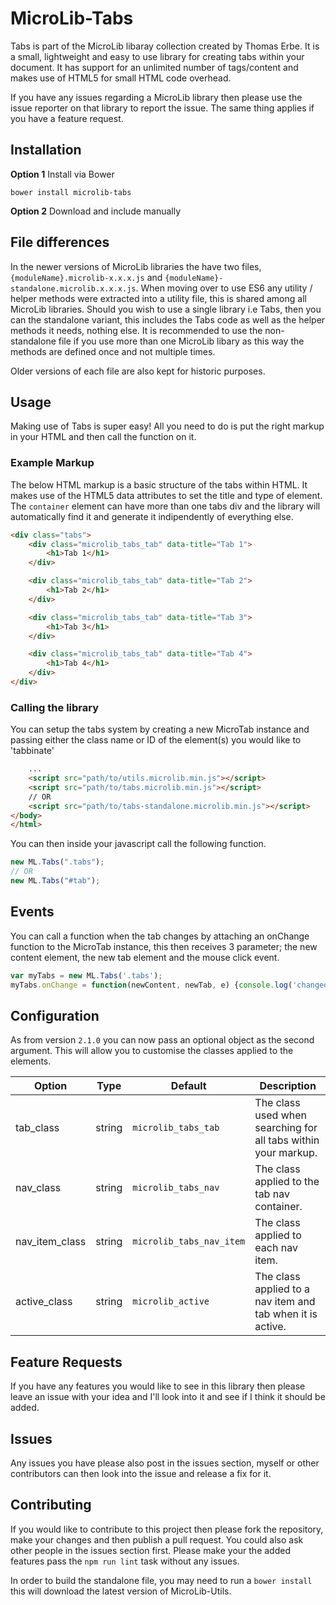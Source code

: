 # MicroLib-Tabs
Tabs is part of the MicroLib libaray collection created by Thomas Erbe. It is a small, lightweight and easy to use library for creating tabs within your document. It has support for an unlimited number of tags/content and makes use of HTML5 for small HTML code overhead.

If you have any issues regarding a MicroLib library then please use the issue reporter on that library to report the issue. The same thing applies if you have a feature request.

## Installation
**Option 1** Install via Bower
```
bower install microlib-tabs
```
**Option 2** Download and include manually

## File differences
In the newer versions of MicroLib libraries the have two files, ```{moduleName}.microlib-x.x.x.js``` and ```{moduleName}-standalone.microlib.x.x.x.js```. When moving over to use ES6 any utility / helper methods were extracted into a utility file, this is shared among all MicroLib libraries. Should you wish to use a single library i.e Tabs, then you can the standalone variant, this includes the Tabs code as well as the helper methods it needs, nothing else. It is recommended to use the non-standalone file if you use more than one MicroLib libary as this way the methods are defined once and not multiple times.

Older versions of each file are also kept for historic purposes.

## Usage
Making use of Tabs is super easy! All you need to do is put the right markup in your HTML and then call the function on it.

### Example Markup
The below HTML markup is a basic structure of the tabs within HTML. It makes use of the HTML5 data attributes to set the title and type of element. The ```container``` element can have more than one tabs div and the library will automatically find it and generate it indipendently of everything else.
```html
<div class="tabs">
    <div class="microlib_tabs_tab" data-title="Tab 1">
        <h1>Tab 1</h1>
    </div>

    <div class="microlib_tabs_tab" data-title="Tab 2">
        <h1>Tab 2</h1>
    </div>

    <div class="microlib_tabs_tab" data-title="Tab 3">
        <h1>Tab 3</h1>
    </div>

    <div class="microlib_tabs_tab" data-title="Tab 4">
        <h1>Tab 4</h1>
    </div>
</div>
```

### Calling the library
You can setup the tabs system by creating a new MicroTab instance and passing either the class name or ID of the element(s) you would like to 'tabbinate'
```html
    ...
    <script src="path/to/utils.microlib.min.js"></script>
    <script src="path/to/tabs.microlib.min.js"></script>
    // OR
    <script src="path/to/tabs-standalone.microlib.min.js"></script>
</body>
</html>
```

You can then inside your javascript call the following function.
```javascript
new ML.Tabs(".tabs");
// OR
new ML.Tabs("#tab");
```

## Events
You can call a function when the tab changes by attaching an onChange function to the MicroTab instance, this then receives 3 parameter; the new content element, the new tab element and the mouse click event.
```javascript
var myTabs = new ML.Tabs('.tabs');
myTabs.onChange = function(newContent, newTab, e) {console.log('changed')};
```

## Configuration
As from version `2.1.0` you can now pass an optional object as the second argument. This will allow you to customise the classes applied to the elements.

| Option         | Type   | Default                  | Description                                                    |
|----------------|--------|--------------------------|----------------------------------------------------------------|
| tab_class      | string | `microlib_tabs_tab`      | The class used when searching for all tabs within your markup. |
| nav_class      | string | `microlib_tabs_nav`      | The class applied to the tab nav container.                    |
| nav_item_class | string | `microlib_tabs_nav_item` | The class applied to each nav item.                            |
| active_class   | string | `microlib_active`        | The class applied to a nav item and tab when it is active.     |

## Feature Requests
If you have any features you would like to see in this library then please leave an issue with your idea and I'll look into it and see if I think it should be added.

## Issues
Any issues you have please also post in the issues section, myself or other contributors can then look into the issue and release a fix for it.

## Contributing
If you would like to contribute to this project then please fork the repository, make your changes and then publish a pull request. You could also ask other people in the issues section first. Please make your the added features pass the ```npm run lint``` task without any issues.

In order to build the standalone file, you may need to run a ```bower install``` this will download the latest version of MicroLib-Utils.

